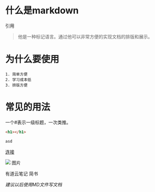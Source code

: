 # 什么是markdown

引用
> 他是一种标记语言。通过他可以非常方便的实现文档的排版和展示。

# 为什么要使用

    1. 简单方便
    2. 学习成本低
    3. 排版方便

# 常见的用法

一个#表示一级标题，一次类推。


```html
<h1></h1>
```

```js
asd
```

[连接](http://baidu.com)

![](url)
图片

有道云笔记   简书

*建议以后使用MD文件写文档*
